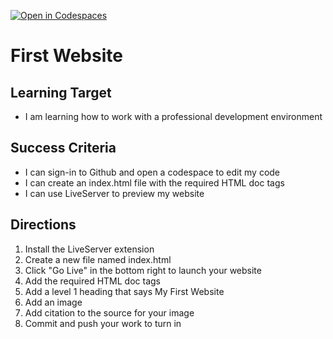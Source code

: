 [![Open in Codespaces](https://classroom.github.com/assets/launch-codespace-2972f46106e565e64193e422d61a12cf1da4916b45550586e14ef0a7c637dd04.svg)](https://classroom.github.com/open-in-codespaces?assignment_repo_id=17954874)
# First Website
## Learning Target
- I am learning how to work with a professional development environment

## Success Criteria
- I can sign-in to Github and open a codespace to edit my code
- I can create an index.html file with the required HTML doc tags
- I can use LiveServer to preview my website

## Directions
1. Install the LiveServer extension
2. Create a new file named index.html
3. Click "Go Live" in the bottom right to launch your website
4. Add the required HTML doc tags
5. Add a level 1 heading that says My First Website
6. Add an image
7. Add citation to the source for your image
8. Commit and push your work to turn in
